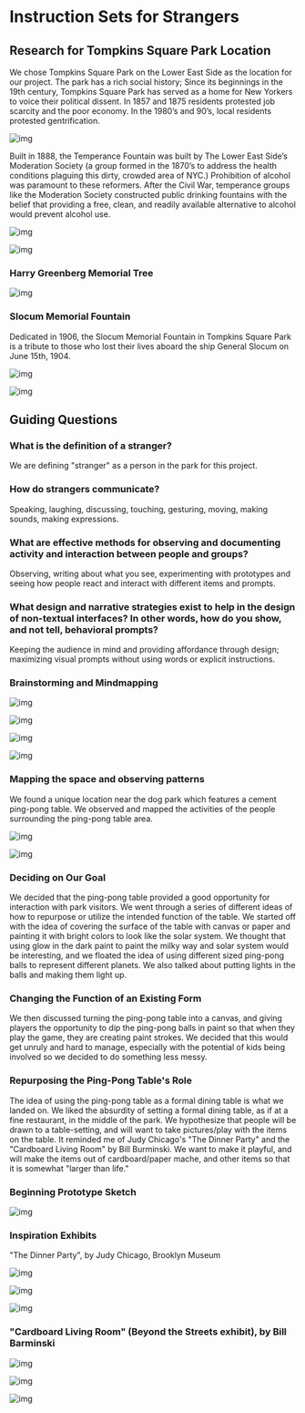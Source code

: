 # Instruction Sets for Strangers

## Research for Tompkins Square Park Location

We chose Tompkins Square Park on the Lower East Side as the location for our project. The park has a rich social history; Since its beginnings in the 19th century, Tompkins Square Park has served as a home for New Yorkers to voice their political dissent. In 1857 and 1875 residents protested job scarcity and the poor economy. In the 1980’s and 90’s, local residents protested gentrification.

![img](img/PD1.png)

Built in 1888, the Temperance Fountain was built by The Lower East Side’s Moderation Society (a group formed in the 1870’s to address the health conditions plaguing this dirty, crowded area of NYC.) Prohibition of alcohol was paramount to these reformers. After the Civil War, temperance groups like the Moderation Society constructed public drinking fountains with the belief that providing a free, clean, and readily available alternative to alcohol would prevent alcohol use.

![img](img/PD2.jpg)

![img](img/PD3.png)

### Harry Greenberg Memorial Tree

![img](img/PD4.png)

### Slocum Memorial Fountain

Dedicated in 1906, the Slocum Memorial Fountain in Tompkins Square Park is a tribute to those who lost their lives aboard the ship General Slocum on June 15th, 1904. 

![img](img/PD5.png)

![img](img/PD6.png)

## Guiding Questions

### What is the definition of a stranger? 

We are defining "stranger" as a person in the park for this project.

### How do strangers communicate? 

Speaking, laughing, discussing, touching, gesturing, moving, making sounds, making expressions.

### What are effective methods for observing and documenting activity and  interaction between people and groups?

Observing, writing about what you see, experimenting with prototypes and seeing how people react and interact with different items and prompts. 

### What design and narrative strategies exist to help in the design of non-textual interfaces? In other words, how do you show, and not tell, behavioral prompts?

Keeping the audience in mind and providing affordance through design; maximizing visual prompts without using words or explicit instructions.

### Brainstorming and Mindmapping 

![img](img/PD8.png)

![img](img/PD11.jpg)

![img](img/PD7.png)

![img](img/PD10.png)

### Mapping the space and observing patterns 

We found a unique location near the dog park which features a cement ping-pong table. We observed and mapped the activities of the people surrounding the ping-pong table area. 

![img](img/PD14.jpg)

![img](img/MapMapMap.jpeg)

### Deciding on Our Goal

We decided that the ping-pong table provided a good opportunity for interaction with park visitors. We went through a series of different ideas of how to repurpose or utilize the intended function of the table. We started off with the idea of covering the surface of the table with canvas or paper and painting it with bright colors to look like the solar system. We thought that using glow in the dark paint to paint the milky way and solar system would be interesting, and we floated the idea of using different sized ping-pong balls to represent different planets. We also talked about putting lights in the balls and making them light up. 

### Changing the Function of an Existing Form

We then discussed turning the ping-pong table into a canvas, and giving players the opportunity to dip the ping-pong balls in paint so that when they play the game, they are creating paint strokes. We decided that this would get unruly and hard to manage, especially with the potential of kids being involved so we decided to do something less messy.

### Repurposing the Ping-Pong Table's Role

The idea of using the ping-pong table as a formal dining table is what we landed on. We liked the absurdity of setting a formal dining table, as if at a fine restaurant, in the middle of the park. We hypothesize that people will be drawn to a table-setting, and will want to take pictures/play with the items on the table. It reminded me of Judy Chicago's "The Dinner Party" and the "Cardboard Living Room" by Bill Burminski. We want to make it playful, and will make the items out of cardboard/paper mache, and other items so that it is somewhat "larger than life."

### Beginning Prototype Sketch

![img](img/PD15.jpg)

### Inspiration Exhibits

"The Dinner Party", by Judy Chicago, Brooklyn Museum 

![img](img/Judy3.png)

![img](img/Judy2.jpg)

![img](img/Judy.jpg)

### "Cardboard Living Room" (Beyond the Streets exhibit), by Bill Barminski

![img](img/BeyondStreets.jpg)

![img](img/BillBarminski.jpg)

![img](img/BillBarminski2.jpg)






